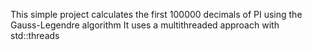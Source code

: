 This simple project calculates the first 100000 decimals of PI using the Gauss-Legendre algorithm
It uses a multithreaded approach with std::threads
